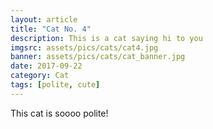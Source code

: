 ```yaml
---
layout: article
title: "Cat No. 4"
description: This is a cat saying hi to you
imgsrc: assets/pics/cats/cat4.jpg
banner: assets/pics/cats/cat_banner.jpg
date: 2017-09-22
category: Cat
tags: [polite, cute]
---
```


This cat is soooo polite!